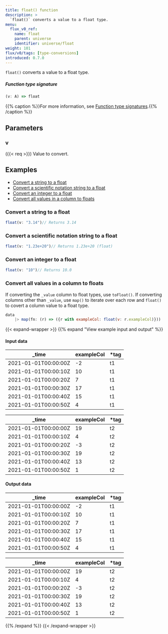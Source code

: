 ```yaml
---
title: float() function
description: >
  `float()` converts a value to a float type.
menu:
  flux_v0_ref:
    name: float
    parent: universe
    identifier: universe/float
weight: 101
flux/v0/tags: [type-conversions]
introduced: 0.7.0
---
```


<!------------------------------------------------------------------------------

IMPORTANT: This page was generated from comments in the Flux source code. Any
edits made directly to this page will be overwritten the next time the
documentation is generated. 

To make updates to this documentation, update the function comments above the
function definition in the Flux source code:

https://github.com/influxdata/flux/blob/master/stdlib/universe/universe.flux#L3254-L3254

Contributing to Flux: https://github.com/influxdata/flux#contributing
Fluxdoc syntax: https://github.com/influxdata/flux/blob/master/docs/fluxdoc.md

------------------------------------------------------------------------------->

`float()` converts a value to a float type.



##### Function type signature

```js
(v: A) => float
```

{{% caption %}}For more information, see [Function type signatures](/flux/v0/function-type-signatures/).{{% /caption %}}

## Parameters

### v
({{< req >}})
Value to convert.




## Examples

- [Convert a string to a float](#convert-a-string-to-a-float)
- [Convert a scientific notation string to a float](#convert-a-scientific-notation-string-to-a-float)
- [Convert an integer to a float](#convert-an-integer-to-a-float)
- [Convert all values in a column to floats](#convert-all-values-in-a-column-to-floats)

### Convert a string to a float

```js
float(v: "3.14")// Returns 3.14


```


### Convert a scientific notation string to a float

```js
float(v: "1.23e+20")// Returns 1.23e+20 (float)


```


### Convert an integer to a float

```js
float(v: "10")// Returns 10.0


```


### Convert all values in a column to floats

If converting the `_value` column to float types, use `toFloat()`.
If converting columns other than `_value`, use `map()` to iterate over each
row and `float()` to covert a column value to a float type.

```js
data
    |> map(fn: (r) => ({r with exampleCol: float(v: r.exampleCol)}))

```

{{< expand-wrapper >}}
{{% expand "View example input and output" %}}

#### Input data

| _time                | exampleCol  | *tag |
| -------------------- | ----------- | ---- |
| 2021-01-01T00:00:00Z | -2          | t1   |
| 2021-01-01T00:00:10Z | 10          | t1   |
| 2021-01-01T00:00:20Z | 7           | t1   |
| 2021-01-01T00:00:30Z | 17          | t1   |
| 2021-01-01T00:00:40Z | 15          | t1   |
| 2021-01-01T00:00:50Z | 4           | t1   |

| _time                | exampleCol  | *tag |
| -------------------- | ----------- | ---- |
| 2021-01-01T00:00:00Z | 19          | t2   |
| 2021-01-01T00:00:10Z | 4           | t2   |
| 2021-01-01T00:00:20Z | -3          | t2   |
| 2021-01-01T00:00:30Z | 19          | t2   |
| 2021-01-01T00:00:40Z | 13          | t2   |
| 2021-01-01T00:00:50Z | 1           | t2   |


#### Output data

| _time                | exampleCol  | *tag |
| -------------------- | ----------- | ---- |
| 2021-01-01T00:00:00Z | -2          | t1   |
| 2021-01-01T00:00:10Z | 10          | t1   |
| 2021-01-01T00:00:20Z | 7           | t1   |
| 2021-01-01T00:00:30Z | 17          | t1   |
| 2021-01-01T00:00:40Z | 15          | t1   |
| 2021-01-01T00:00:50Z | 4           | t1   |

| _time                | exampleCol  | *tag |
| -------------------- | ----------- | ---- |
| 2021-01-01T00:00:00Z | 19          | t2   |
| 2021-01-01T00:00:10Z | 4           | t2   |
| 2021-01-01T00:00:20Z | -3          | t2   |
| 2021-01-01T00:00:30Z | 19          | t2   |
| 2021-01-01T00:00:40Z | 13          | t2   |
| 2021-01-01T00:00:50Z | 1           | t2   |

{{% /expand %}}
{{< /expand-wrapper >}}
